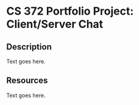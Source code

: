 # CS 372 Portfolio Project: Client/Server Chat

## Description
Text goes here.

## Resources
Text goes here.
